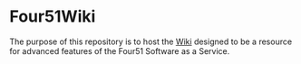 # Four51Wiki

The purpose of this repository is to host the [Wiki](https://github.com/Four51/Four51Wiki/wiki) designed to be a resource for advanced features of the Four51 Software as a Service.
